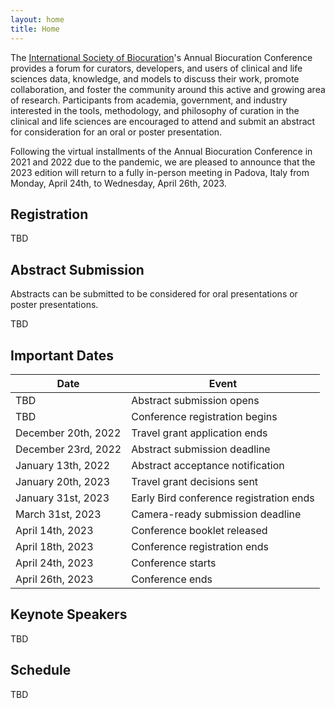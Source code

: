 ```yaml
---
layout: home
title: Home
---
```


The [International Society of Biocuration](https://www.biocuration.org/)'s
Annual Biocuration Conference provides a forum for curators, developers, and
users of clinical and life sciences data, knowledge, and models to discuss their
work, promote collaboration, and foster the community around this active and
growing area of research. Participants from academia, government, and industry
interested in the tools, methodology, and philosophy of curation in the clinical
and life sciences are encouraged to attend and submit an abstract for
consideration for an oral or poster presentation.

Following the virtual installments of the Annual Biocuration Conference in 2021
and 2022 due to the pandemic, we are pleased to announce that the 2023 edition
will return to a fully in-person meeting in Padova, Italy from Monday, April
24th, to Wednesday, April 26th, 2023.

## Registration

TBD

## Abstract Submission

Abstracts can be submitted to be considered for oral presentations or
poster presentations.

TBD

## Important Dates

| Date                | Event                                   |
|---------------------|-----------------------------------------|
| TBD                 | Abstract submission opens               |
| TBD                 | Conference registration begins          |
| December 20th, 2022 | Travel grant application ends           |
| December 23rd, 2022 | Abstract submission deadline            |
| January 13th, 2022  | Abstract acceptance notification        |
| January 20th, 2023  | Travel grant decisions sent             |
| January 31st, 2023  | Early Bird conference registration ends |
| March 31st, 2023    | Camera-ready submission deadline        |
| April 14th, 2023    | Conference booklet released             |
| April 18th, 2023    | Conference registration ends            |
| April 24th, 2023    | Conference starts                       |
| April 26th, 2023    | Conference ends                         |

## Keynote Speakers

TBD

## Schedule

TBD
